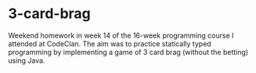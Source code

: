 # 3-card-brag

Weekend homework in week 14 of the 16-week programming course I attended at CodeClan. The aim was to practice statically typed programming by implementing a game of 3 card brag (without the betting) using Java.
